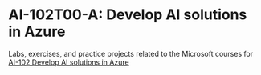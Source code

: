 # AI-102T00-A: Develop AI solutions in Azure

Labs, exercises, and practice projects related to the
Microsoft courses for [AI-102 Develop AI solutions in Azure](https://learn.microsoft.com/en-us/training/courses/ai-102t00)
